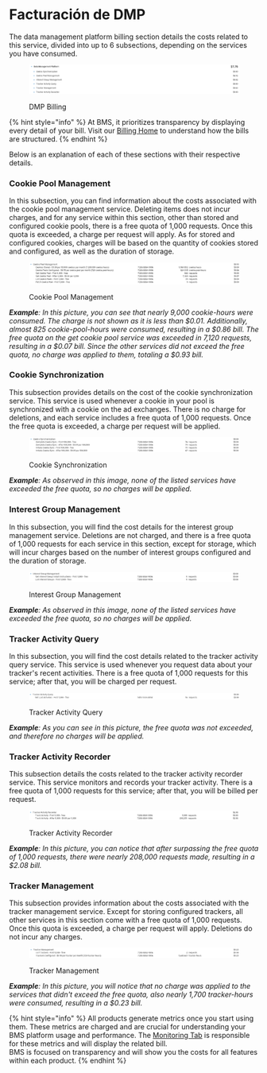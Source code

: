# Facturación de DMP

The data management platform billing section details the costs related to this service, divided into up to 6 subsections, depending on the services you have consumed.

<figure><img src="../../.gitbook/assets/image (557).png" alt=""><figcaption><p>DMP Billing</p></figcaption></figure>

{% hint style="info" %}
At BMS, it prioritizes transparency by displaying every detail of your bill. Visit our [Billing Home](../billing.md) to understand how the bills are structured.
{% endhint %}

Below is an explanation of each of these sections with their respective details.

### Cookie Pool Management

In this subsection, you can find information about the costs associated with the cookie pool management service. Deleting items does not incur charges, and for any service within this section, other than stored and configured cookie pools, there is a free quota of 1,000 requests. Once this quota is exceeded, a charge per request will apply. As for stored and configured cookies, charges will be based on the quantity of cookies stored and configured, as well as the duration of storage.

<figure><img src="../../.gitbook/assets/image (559).png" alt=""><figcaption><p>Cookie Pool Management</p></figcaption></figure>

_**Example**: In this picture, you can see that nearly 9,000 cookie-hours were consumed. The charge is not shown as it is less than $0.01. Additionally, almost 825 cookie-pool-hours were consumed, resulting in a $0.86 bill. The free quota on the get cookie pool service was exceeded in 7,120 requests, resulting in a $0.07 bill. Since the other services did not exceed the free quota, no charge was applied to them, totaling a $0.93 bill._

### Cookie Synchronization

This subsection provides details on the cost of the cookie synchronization service. This service is used whenever a cookie in your pool is synchronized with a cookie on the ad exchanges. There is no charge for deletions, and each service includes a free quota of 1,000 requests. Once the free quota is exceeded, a charge per request will be applied.

<figure><img src="../../.gitbook/assets/image (561).png" alt=""><figcaption><p>Cookie Synchronization</p></figcaption></figure>

_**Example**: As observed in this image, none of the listed services have exceeded the free quota, so no charges will be applied._

### Interest Group Management

In this subsection, you will find the cost details for the interest group management service. Deletions are not charged, and there is a free quota of 1,000 requests for each service in this section, except for storage, which will incur charges based on the number of interest groups configured and the duration of storage.

<figure><img src="../../.gitbook/assets/image (562).png" alt=""><figcaption><p>Interest Group Management</p></figcaption></figure>

_**Example**: As observed in this image, none of the listed services have exceeded the free quota, so no charges will be applied._

### Tracker Activity Query

In this subsection, you will find the cost details related to the tracker activity query service. This service is used whenever you request data about your tracker's recent activities. There is a free quota of 1,000 requests for this service; after that, you will be charged per request.

<figure><img src="../../.gitbook/assets/image (556).png" alt=""><figcaption><p>Tracker Activity Query</p></figcaption></figure>

_**Example**: As you can see in this picture, the free quota was not exceeded, and therefore no charges will be applied._

### Tracker Activity Recorder

This subsection details the costs related to the tracker activity recorder service. This service monitors and records your tracker activity. There is a free quota of 1,000 requests for this service; after that, you will be billed per request.

<figure><img src="../../.gitbook/assets/image (563).png" alt=""><figcaption><p>Tracker Activity Recorder</p></figcaption></figure>

_**Example**: In this picture, you can notice that after surpassing the free quota of 1,000 requests, there were nearly 208,000 requests made, resulting in a $2.08 bill._

### Tracker Management

This subsection provides information about the costs associated with the tracker management service. Except for storing configured trackers, all other services in this section come with a free quota of 1,000 requests. Once this quota is exceeded, a charge per request will apply. Deletions do not incur any charges.

<figure><img src="../../.gitbook/assets/image (564).png" alt=""><figcaption><p>Tracker Management</p></figcaption></figure>

_**Example**: In this picture, you will notice that no charge was applied to the services that didn't exceed the free quota, also nearly 1,700 tracker-hours were consumed, resulting in a $0.23 bill._

{% hint style="info" %}
All products generate metrics once you start using them. These metrics are charged and are crucial for understanding your BMS platform usage and performance. The [Monitoring Tab](../monitoring/monitoring-billing.md#metric-monitoring) is responsible for these metrics and will display the related bill.\
BMS is focused on transparency and will show you the costs for all features within each product.
{% endhint %}
